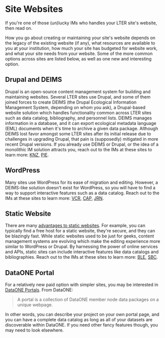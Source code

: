 # Site Websites

If you're one of those (un)lucky IMs who handles your LTER site's website, then read on.

How you go about creating or maintaining your site's website depends on the legacy of the existing website (if any), what resources are available to you at your institution, how much your site has budgeted for website work, and what your site needs from your website.
Some of the more common options across sites are listed below, as well as one new and interesting option.

## Drupal and DEIMS

Drupal is an open-source content management system for building and maintaining websites.
Several LTER sites use Drupal, and some of them joined forces to create DEIMS (the Drupal Ecological Information Management System, depending on whom you ask), a Drupal-based website solution which handles functionality common across LTER sites such as data catalog, bibliography, and personnel lists.
DEIMS manages information in a database, and it can export ecological metadata language (EML) documents when it's time to archive a given data package.
Although DEIMS lost favor amongst some LTER sites after its initial release due to challenges in upgrading Drupal, that pain is (supposedly) mitigated in more recent Drupal versions.
If you already use DEIMS or Drupal, or the idea of a monolithic IM solution attracts you, reach out to the IMs at these sites to learn more: [KNZ](http://knz.lternet.edu/), [PIE](https://pie-lter.ecosystems.mbl.edu/).

## WordPress

Many sites use WordPress for its ease of migration and editing.
However, a DEIMS-like solution doesn't exist for WordPress, so you will have to find a way to support interactive features such as a data catalog.
Reach out to the IMs at these sites to learn more: [VCR](https://www.vcrlter.virginia.edu/home2/), [CAP](https://sustainability-innovation.asu.edu/caplter/), [JRN](https://lter.jornada.nmsu.edu/).

## Static Website

There are many [advantages to static websites](https://blog.squido.org/why-static-html/).
For example, you can typically find a free host for a static website, they're secure, and they can be blazingly fast.
While static websites used to be just for geeks, content management systems are evolving which make the editing experience more similar to WordPress or Drupal.
By harnessing the power of online services and APIs, static sites can include interactive features like data catalogs and bibliographies.
Reach out to the IMs at these sites to learn more: [BLE](https://ble.lternet.edu/), [SBC](https://sbclter.msi.ucsb.edu/).

## DataONE Portal

For a relatively new paid option with simpler sites, you may be interested in [DataONE Portals](https://www.dataone.org/portals-tutorial/).  From DataONE:

> A portal is a collection of DataONE member node data packages on a unique webpage.

In other words, you can describe your project on your own portal page, and you can have a complete data catalog as long as all of your datasets are discoverable within DataONE.
If you need other fancy features though, you may need to look elsewhere.

